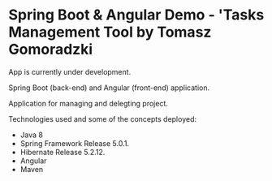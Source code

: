 # Spring Boot & Angular Demo - 'Tasks Management Tool by Tomasz Gomoradzki

App is currently under development. 

Spring Boot (back-end) and Angular (front-end) application.

Application for managing and delegting project.


Technologies used and some of the concepts deployed:

- Java 8
- Spring Framework Release 5.0.1.
- Hibernate Release 5.2.12.
- Angular
- Maven